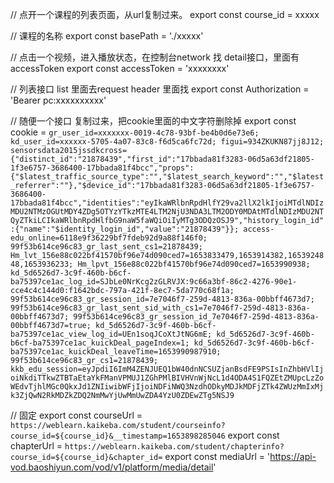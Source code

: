 // 点开一个课程的列表页面，从url复制过来。
export const course_id = xxxxx

// 课程的名称
export const basePath = './xxxxx'

// 点击一个视频，进入播放状态，在控制台network 找 detail接口，里面有accessToken
export const accessToken = 'xxxxxxxx'

// 列表接口 list 里面去request header 里面找
export const Authorization = 'Bearer pc:xxxxxxxxxx'

// 随便一个接口 复制过来，把cookie里面的中文字符删除掉
export const cookie = `gr_user_id=xxxxxxx-0019-4c78-93bf-be4b0d6e73e6; kd_user_id=xxxxxx-5705-4a07-83c8-f6d5ca6fc72d; figui=934ZKUKN87jj8J12; sensorsdata2015jssdkcross={"distinct_id":"21878439","first_id":"17bbada81f3283-06d5a63df21805-1f3e6757-3686400-17bbada81f4bcc","props":{"$latest_traffic_source_type":"","$latest_search_keyword":"","$latest_referrer":""},"$device_id":"17bbada81f3283-06d5a63df21805-1f3e6757-3686400-17bbada81f4bcc","identities":"eyIkaWRlbnRpdHlfY29va2llX2lkIjoiMTdlNDIzMDU2NTMzOGUtMDY4ZDg5OTYzYTkzMTE4LTM2NjU3NDA3LTM2ODY0MDAtMTdlNDIzMDU2NTQyZTkiLCIkaWRlbnRpdHlfbG9naW5faWQiOiIyMTg3ODQzOSJ9","history_login_id":{"name":"$identity_login_id","value":"21878439"}}; access-edu_online=6118e9f36229bf7fdeb92d9a88f146f0; 99f53b614ce96c83_gr_last_sent_cs1=21878439; Hm_lvt_156e88c022bf41570bf96e74d090ced7=1653833479,1653914382,1653924848,1653936233; Hm_lpvt_156e88c022bf41570bf96e74d090ced7=1653990938; kd_5d6526d7-3c9f-460b-b6cf-ba75397ce1ac_log_id=SJbLe0NrKcg2zGLRVJX:9c66a3bf-86c2-4276-90e1-cce4c4c144d0:f1642bdc-797a-421f-8ec7-5da770c68f1a; 99f53b614ce96c83_gr_session_id=7e7046f7-259d-4813-836a-00bbff4673d7; 99f53b614ce96c83_gr_last_sent_sid_with_cs1=7e7046f7-259d-4813-836a-00bbff4673d7; 99f53b614ce96c83_gr_session_id_7e7046f7-259d-4813-836a-00bbff4673d7=true; kd_5d6526d7-3c9f-460b-b6cf-ba75397ce1ac_view_log_id=UEn1soqJCoXtJtNG6mE; kd_5d6526d7-3c9f-460b-b6cf-ba75397ce1ac_kuickDeal_pageIndex=1; kd_5d6526d7-3c9f-460b-b6cf-ba75397ce1ac_kuickDeal_leaveTime=1653990987910; 99f53b614ce96c83_gr_cs1=21878439; kkb_edu_session=eyJpdiI6ImM4ZENJUEQ1bW40dnNCSUZjanBsdFE9PSIsInZhbHVlIjoiNkdiTTkwZTBTaEtaYkFManVPMUJ1ZGhPMlBIVHVnWjNcL1d4ODA4S1FQZEtZMUpcLzZoWEdvTjhlMGc0QkxJd1ZNIiwibWFjIjoiNDFiNWQ3NzdhODkyMDJkMDFjZTk4ZWUzMmIxMjk3ZjQwN2RkMDZkZDQ2NmMwYjUwMmUwZDA4YzU0ZDEwZTg5NSJ9`

// 固定
export const courseUrl = `https://weblearn.kaikeba.com/student/courseinfo?course_id=${course_id}&__timestamp=1653898285046`
export const chapterUrl = `https://weblearn.kaikeba.com/student/chapterinfo?course_id=${course_id}&chapter_id=`
export const mediaUrl =
  'https://api-vod.baoshiyun.com/vod/v1/platform/media/detail'
